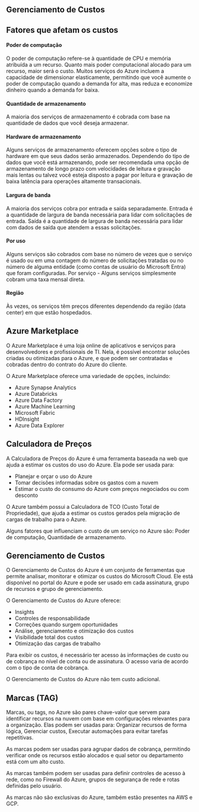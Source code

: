 ## Gerenciamento de Custos

## Fatores que afetam os custos
#### Poder de computação
O poder de computação refere-se à quantidade de CPU e memória atribuída a um recurso. Quanto mais poder computacional alocado para um recurso, maior será o custo. Muitos serviços do Azure incluem a capacidade de dimensionar elasticamente, permitindo que você aumente o poder de computação quando a demanda for alta, mas reduza e economize dinheiro quando a demanda for baixa.
#### Quantidade de armazenamento
A maioria dos serviços de armazenamento é cobrada com base na quantidade de dados que você deseja armazenar.
#### Hardware de armazenamento
Alguns serviços de armazenamento oferecem opções sobre o tipo de hardware em que seus dados serão armazenados. Dependendo do tipo de dados que você está armazenando, pode ser recomendada uma opção de armazenamento de longo prazo com velocidades de leitura e gravação mais lentas ou talvez você esteja disposto a pagar por leitura e gravação de baixa latência para operações altamente transacionais.
#### Largura de banda 
A maioria dos serviços cobra por entrada e saída separadamente. Entrada é a quantidade de largura de banda necessária para lidar com solicitações de entrada. Saída é a quantidade de largura de banda necessária para lidar com dados de saída que atendem a essas solicitações.
#### Por uso
Alguns serviços são cobrados com base no número de vezes que o serviço é usado ou em uma contagem do número de solicitações tratadas ou no número de alguma entidade (como contas de usuário do Microsoft Entra) que foram configuradas.
Por serviço - Alguns serviços simplesmente cobram uma taxa mensal direta.
#### Região
Às vezes, os serviços têm preços diferentes dependendo da região (data center) em que estão hospedados.

## Azure Marketplace
O Azure Marketplace é uma loja online de aplicativos e serviços para desenvolvedores e profissionais de TI. Nela, é possível encontrar soluções criadas ou otimizadas para o Azure, e que podem ser contratadas e cobradas dentro do contrato do Azure do cliente. 

O Azure Marketplace oferece uma variedade de opções, incluindo:

- Azure Synapse Analytics
- Azure Databricks
- Azure Data Factory
- Azure Machine Learning
- Microsoft Fabric
- HDInsight
- Azure Data Explorer

## Calculadora de Preços 
A Calculadora de Preços do Azure é uma ferramenta baseada na web que ajuda a estimar os custos do uso do Azure. Ela pode ser usada para:
- Planejar e orçar o uso do Azure
- Tomar decisões informadas sobre os gastos com a nuvem
- Estimar o custo do consumo do Azure com preços negociados ou com desconto

O Azure também possui a Calculadora de TCO (Custo Total de Propriedade), que ajuda a estimar os custos gerados pela migração de cargas de trabalho para o Azure. 

Alguns fatores que influenciam o custo de um serviço no Azure são: Poder de computação, Quantidade de armazenamento. 

## Gerenciamento de Custos
O Gerenciamento de Custos do Azure é um conjunto de ferramentas que permite analisar, monitorar e otimizar os custos do Microsoft Cloud. Ele está disponível no portal do Azure e pode ser usado em cada assinatura, grupo de recursos e grupo de gerenciamento.

O Gerenciamento de Custos do Azure oferece:

- Insights
- Controles de responsabilidade
- Correções quando surgem oportunidades
- Análise, gerenciamento e otimização dos custos
- Visibilidade total dos custos
- Otimização das cargas de trabalho

Para exibir os custos, é necessário ter acesso às informações de custo ou de cobrança no nível de conta ou de assinatura. O acesso varia de acordo com o tipo de conta de cobrança. 

O Gerenciamento de Custos do Azure não tem custo adicional.

## Marcas (TAG)
Marcas, ou tags, no Azure são pares chave-valor que servem para identificar recursos na nuvem com base em configurações relevantes para a organização. Elas podem ser usadas para: Organizar recursos de forma lógica, Gerenciar custos, Executar automações para evitar tarefas repetitivas. 

As marcas podem ser usadas para agrupar dados de cobrança, permitindo verificar onde os recursos estão alocados e qual setor ou departamento está com um alto custo. 

As marcas também podem ser usadas para definir controles de acesso à rede, como no Firewall do Azure, grupos de segurança de rede e rotas definidas pelo usuário.

As marcas não são exclusivas do Azure, também estão presentes na AWS e GCP.

